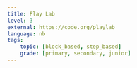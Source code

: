 ```yaml
---
title: Play Lab
level: 3
external: https://code.org/playlab
language: nb
tags:
    topic: [block_based, step_based]
    grade: [primary, secondary, junior]
---
```

